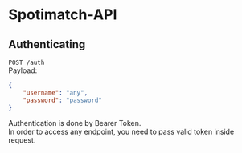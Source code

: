 # Spotimatch-API


## Authenticating

`POST /auth`  
Payload:  
```json
{
    "username": "any",
    "password": "password"
}
```

Authentication is done by Bearer Token.  
In order to access any endpoint, you need to pass valid token inside request.
